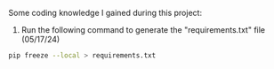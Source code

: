 Some coding knowledge I gained during this project:

1) Run the following command to generate the "requirements.txt" file (05/17/24)
```sh
pip freeze --local > requirements.txt
```
